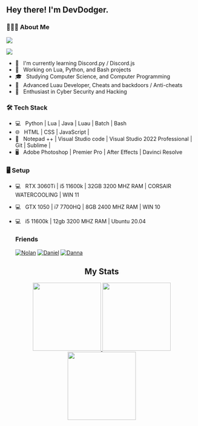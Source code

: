 <h2> Hey there! I'm DevDodger. 

<h3> 👨🏻‍💻 About Me </h3>
  
<p>
  <img src="https://readme-typing-svg.herokuapp.com?duration=1&color=18F733&center=true&vCenter=true&lines=By+DeVdOdGeR;by+devdodger;BY+DEVDODGER;by+DEVDODGER">
</p>
  
<img src="https://discord.c99.nl/widget/theme-3/383735130767753227.png"/>

  
- 🔭 &nbsp; I'm currently learning Discord.py / Discord.js
- 🤔 &nbsp; Working on Lua, Python, and Bash projects 
- 🎓 &nbsp; Studying Computer Science, and Computer Programming
- 💼 &nbsp; Advanced Luau Developer, Cheats and backdoors / Anti-cheats
- 🌱 &nbsp; Enthusiast in Cyber Security and Hacking

<h3>🛠 Tech Stack</h3>

- 💻 &nbsp; Python | Lua | Java | Luau | Batch | Bash
- 🌐 &nbsp; HTML | CSS | JavaScript | 
- 🔧 &nbsp; Notepad ++ | Visual Studio code | Visual Studio 2022 Professional | Git | Sublime | 
- 🖥 &nbsp; Adobe Photoshop | Premier Pro | After Effects | Davinci Resolve
  
<h3> 🖥️ Setup</h3>

- 💻 &nbsp; RTX 3060Ti |  i5 11600k | 32GB 3200 MHZ RAM | CORSAIR WATERCOOLING | WIN 11
- 💻 &nbsp; GTX 1050 | i7 7700HQ | 8GB  2400 MHZ RAM | WIN 10
- 💻 &nbsp; i5 11600k | 12gb 3200 MHZ RAM | Ubuntu 20.04
  
  <h3> Friends </h3>


  [![Nolan](https://github.com/MushyToast.png?size=60)](https://github.com/MushyToast)
  [![Daniel](https://github.com/DevAnxllty.png?size=60)](https://github.com/DevAnxllty)
  [![Danna](https://github.com/shevanswife.png?size=60)](https://github.com/shevanswife)
<center>
 
<h2 align="center">My Stats</h2>
 <p align="center">
 <a href="https://www.youtube.com/channel/UCX_Coa0KVnjpK7BO2SHbKjw" target="_blank">
  <img height="180em" src="https://github-readme-stats-eight-theta.vercel.app/api?username=DevDodger&show_icons=true&theme=dracula&include_all_commits=false&count_private=true&hide_border=true">
 <img height="180em" src="https://github-readme-stats.vercel.app/api/top-langs/?username=DevDodger&layout=compact&theme=dracula&hide_border=true">
  <img height="180em" src="https://github-readme-streak-stats.herokuapp.com?user=DevDodger&theme=dracula&hide_border=true&date_format=M%20j%5B%2C%20Y%5D">
 </a>
 </p>
